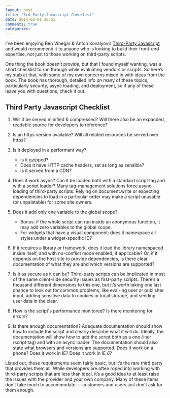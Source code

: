 ```yaml
---
layout: post
title: "3rd Party Javascript Checklist"
date: 2014-02-01 16:51
comments: true
categories: 
---
```


I’ve been enjoying Ben Vinegar & Anton Kovalyov’s [Third-Party Javascript](http://thirdpartyjs.com/)
and would recommend it to anyone who is looking to build their front-end
expertise, not just to those working on third-party scripts.

One thing the book doesn’t provide, but that I found myself wanting, was a short
checklist to run through while evaluating vendors or scripts. So here’s my stab
at that, with some of my own concerns mixed in with ideas from the book. The
book has thorough, detailed info on many of these topics, particularly security,
async loading, and deployment, so if any of these leave you with questions,
check it out.


## Third Party Javascript Checklist

1. Will it be served minified & compressed? Will there also be an expanded,
readable source for developers to reference?

2. Is an https version available? Will all related resources be served over
https?

3. Is it deployed in a performant way?
    * Is it gzipped?
    * Does it have HTTP cache headers, set as long as sensible?
    * Is it served from a CDN?

4. Does it work async? Can it be loaded both with a standard script tag and with
a script loader? Many tag-management solutions force async loading of
third-party scripts. Relying on document.write or expecting dependencies to load
in a particular order may make a script unusable (or unpalatable) for some site
owners.

5. Does it add only one variable to the global scope?
    * Bonus: if the whole script can run inside an anonymous function, it may
    add zero variables to the global scope.
    * For widgets that have a visual component: does it namespace all styles
    under a widget-specific ID?

6. If it requires a library or framework, does it load the library namespaced
inside itself, and with no-conflict mode enabled, if applicable? Or, if it
depends on the host site to provide dependencies, is there clear documentation
of what they are and which versions are supported?

7. Is it as secure as it can be? Third-party scripts can be implicated in most
of the same client-side security issues as first-party scripts. There’s a
thousand different dimensions to this one, but it’s worth taking one last chance
to look out for common problems, like eval-ing user or publisher input, adding
sensitive data to cookies or local storage, and sending user data in the clear.

8. How is the script's performance monitored? Is there monitoring for errors?

9. Is there enough documentation? Adequate documentation should show how to
include the script and clearly describe what it will do. Ideally, the
documentation will show how to add the script both as a one-liner (script tag)
and with an async loader. The documentation should also state what browsers and
versions are supported. Does it work on a phone? Does it work in IE? Does it
work in IE *6*?

Listed out, these requirements seem fairly basic, but it’s the rare third party
that provides them all. While developers are often roped into working with
third-party scripts that are less than ideal, it’s a good idea to at least raise
the issues with the provider and your own company. Many of these items don’t
take much to accommodate — customers and users just don’t ask for them enough.
